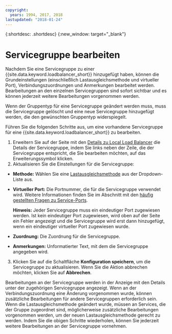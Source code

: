 ```yaml
---
copyright:
  years: 1994, 2017, 2018
lastupdated: "2018-01-24"
---
```


{:shortdesc: .shortdesc}
{:new_window: target="_blank"}

# Servicegruppe bearbeiten

Nachdem Sie eine Servicegruppe zu einer {{site.data.keyword.loadbalancer_short}} hinzugefügt haben, können die Grundeinstellungen (einschließlich Lastausgleichsmethode und virtueller Port), Verbindungszuordnungen und Anmerkungen bearbeitet werden. Bearbeitungen an den einzelnen Servicegruppen sind sofort sichtbar und es können jederzeit weitere Bearbeitungen vorgenommen werden. 

Wenn der Gruppentyp für eine Servicegruppe geändert werden muss, muss die Servicegruppe gelöscht und eine neue Servicegruppe hinzugefügt werden, die den gewünschten Gruppentyp widerspiegelt. 

Führen Sie die folgenden Schritte aus, um eine vorhandene Servicegruppe für eine {{site.data.keyword.loadbalancer_short}} zu bearbeiten.

1. Erweitern Sie auf der Seite mit den [Details zu Local Load Balancer](view-all-load-balancers.html) die Details der Servicegruppe, indem Sie links neben der Zeile, die der Servicegruppe entspricht, die Sie bearbeiten möchten, auf das Erweiterungssymbol klicken.
2. Aktualisieren Sie die Einstellungen für die Servicegruppe:
  - **Methode:** Wählen Sie eine [Lastausgleichsmethode](load_balancing_methods.html) aus der Dropdown-Liste aus.
  - **Virtueller Port:** Die Portnummer, die für die Servicegruppe verwendet wird. Weitere Informationen finden Sie im Abschnitt mit den [häufig gestellten Fragen zu Service-Ports](load-balancing-faqs-2.html#what-services-can-be-load-balanced-). 

  	**Hinweis:** Jeder Servicegruppe muss ein eindeutiger Port zugewiesen werden. Ist kein eindeutiger Port zugewiesen, wird oben auf der Seite ein Fehler angezeigt und die Servicegruppe wird erst dann hinzugefügt, wenn ein eindeutiger virtueller Port zugewiesen wurde.
  - **Zuordnung:** Die Zuordnung für die Servicegruppe.
  - **Anmerkungen:** Unformatierter Text, mit dem die Servicegruppe angegeben wird.
3. Klicken Sie auf die Schaltfläche **Konfiguration speichern**, um die Servicegruppe zu aktualisieren. Wenn Sie die Aktion abbrechen möchten, klicken Sie auf **Abbrechen**.

Bearbeitungen an der Servicegruppe werden in der Anzeige mit den Details unter der zugehörigen Servicegruppe angezeigt. Wenn an der Verbindungszuordnung eine Änderung vorgenommen wurde, können zusätzliche Bearbeitungen für andere Servicegruppen erforderlich sein. Wenn die Lastausgleichsmethode geändert wurde, müssen an Services, die der Gruppe zugeordnet sind, möglicherweise zusätzliche Bearbeitungen vorgenommen werden, um der neuen Lastausgleichsmethode gerecht zu werden. Indem Sie die obigen Schritte wiederholen, können Sie jederzeit weitere Bearbeitungen an der Servicegruppe vornehmen.
